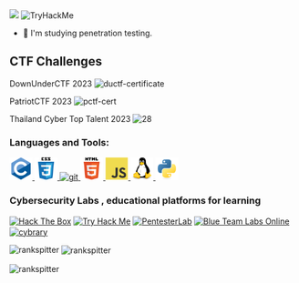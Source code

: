 
<img src="https://fabianantunes.com.br/wp-content/uploads/2018/05/happy-hacker.gif" width=500px > 



<img src="https://tryhackme-badges.s3.amazonaws.com/PXDX.png" alt="TryHackMe">

- 🌱 I'm studying penetration testing.


## CTF Challenges

DownUnderCTF 2023
![ductf-certificate](https://github.com/rankspitter/rankspitter/assets/51523749/d47be345-a2a6-41d1-8291-6e88b8df230c)

PatriotCTF 2023 
![pctf-cert](https://github.com/rankspitter/rankspitter/assets/51523749/a817c41d-8531-4e04-af9d-7c8cf4cfc615)

Thailand Cyber Top Talent 2023
![28](https://github.com/rankspitter/rankspitter/assets/51523749/043a0cc7-9cd3-4aed-931f-03d678dcce2a)




<p align="left">
</p>

<h3 align="left">Languages and Tools:</h3>
<p align="left"> <a href="https://www.cprogramming.com/" target="_blank" rel="noreferrer"> <img src="https://raw.githubusercontent.com/devicons/devicon/master/icons/c/c-original.svg" alt="c" width="40" height="40"/> </a> <a href="https://www.w3schools.com/css/" target="_blank" rel="noreferrer"> <img src="https://raw.githubusercontent.com/devicons/devicon/master/icons/css3/css3-original-wordmark.svg" alt="css3" width="40" height="40"/> </a> <a href="https://git-scm.com/" target="_blank" rel="noreferrer"> <img src="https://www.vectorlogo.zone/logos/git-scm/git-scm-icon.svg" alt="git" width="40" height="40"/> </a> <a href="https://www.w3.org/html/" target="_blank" rel="noreferrer"> <img src="https://raw.githubusercontent.com/devicons/devicon/master/icons/html5/html5-original-wordmark.svg" alt="html5" width="40" height="40"/> </a> <a href="https://developer.mozilla.org/en-US/docs/Web/JavaScript" target="_blank" rel="noreferrer"> <img src="https://raw.githubusercontent.com/devicons/devicon/master/icons/javascript/javascript-original.svg" alt="javascript" width="40" height="40"/> </a> <a href="https://www.linux.org/" target="_blank" rel="noreferrer"> <img src="https://raw.githubusercontent.com/devicons/devicon/master/icons/linux/linux-original.svg" alt="linux" width="40" height="40"/> </a> <a href="https://www.python.org" target="_blank" rel="noreferrer"> <img src="https://raw.githubusercontent.com/devicons/devicon/master/icons/python/python-original.svg" alt="python" width="40" height="40"/> </a> </p>




<h3 align="left">Cybersecurity Labs , educational platforms for learning</h3>
<p align="left">
<a href="https://app.hackthebox.com" target="__blank"><img align="center" src="https://tech.eu/wp-content/uploads/2019/04/Hack-The-Box-logo.png" alt="Hack The Box" height="70" width="170" /></a>
<a href="https://tryhackme.com" target="__blank"><img align="center" src="https://muirlandoracle.co.uk/wp-content/uploads/2020/01/THM-Header.png" alt="Try Hack Me" height="55" width="200" /></a>
<a href="https://pentesterlab.com" target="__blank"> <img align="center" src="https://pentesterlab.com/newdesign/imgs/logo.png" alt="PentesterLab" height="55" width="235" /></a>
<a href="https://blueteamlabs.online" target="__blank"> <img align="center" src="https://blueteamlabs.online/images/logo.png" alt="Blue Team Labs Online" height="80" width="100" /> </a>
<a href="https://www.cybrary.it/" target="__blank"> <img align="center" src="https://assets-global.website-files.com/63eef15e3ff8fd318e9a6888/6459f4a5613941f629069dc2_Logo-Full-White.svg" alt="cybrary" height="80" width="100" /> </a>




<p><img align="left" src="https://github-readme-stats.vercel.app/api/top-langs?username=rankspitter&show_icons=true&locale=en&layout=compact" alt="rankspitter" /></p>

<p>&nbsp;<img align="center" src="https://github-readme-stats.vercel.app/api?username=rankspitter&show_icons=true&locale=en" alt="rankspitter" /></p>

<p><img align="center" src="https://github-readme-streak-stats.herokuapp.com/?user=rankspitter&" alt="rankspitter" /></p>
